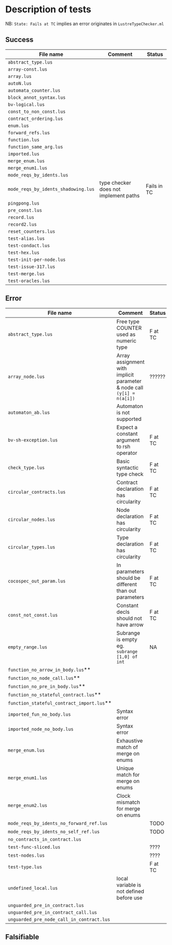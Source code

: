 Description of tests
=====================

NB: `State: Fails at TC` implies an error originates in `LustreTypeChecker.ml` 

Success
--------

| File name                           | Comment                               | Status      |
| -----------------------------       | ----------                            | ------      |
| `abstract_type.lus`                 |                                       |             |
| `array-const.lus`                   |                                       |             |
| `array.lus`                         |                                       |             |
| `autoN.lus`                         |                                       |             |
| `automata_counter.lus`              |                                       |             |
| `block_annot_syntax.lus`            |                                       |             |
| `bv-logical.lus`                    |                                       |             |
| `const_to_non_const.lus`            |                                       |             |
| `contract_ordering.lus`             |                                       |             |
| `enum.lus`                          |                                       |             |
| `forward_refs.lus`                  |                                       |             |
| `function.lus`                      |                                       |             |
| `function_same_arg.lus`             |                                       |             |
| `imported.lus`                      |                                       |             |
| `merge_enum.lus`                    |                                       |             |
| `merge_enum1.lus`                   |                                       |             |
| `mode_reqs_by_idents.lus`           |                                       |             |
| `mode_reqs_by_idents_shadowing.lus` | type checker does not implement paths | Fails in TC |
| `pingpong.lus`                      |                                       |             |
| `pre_const.lus`                     |                                       |             |
| `record.lus`                        |                                       |             |
| `record2.lus`                       |                                       |             |
| `reset_counters.lus`                |                                       |             |
| `test-alias.lus`                    |                                       |             |
| `test-condact.lus`                  |                                       |             |
| `test-hex.lus`                      |                                       |             |
| `test-init-per-node.lus`            |                                       |             |
| `test-issue-317.lus`                |                                       |             |
| `test-merge.lus`                    |                                       |             |
| `test-oracles.lus`                  |                                       |             |

Error
------

| File name                                 | Comment                                                                | Status  |
| -----------------------------             | ----------                                                             | ------  |
| `abstract_type.lus`                       | Free type COUNTER used as numeric type                                 | F at TC |
| `array_node.lus`                          | Array assignment with implicit parameter & node call `(y[i] = n(a[i])` | ??????  |
| `automaton_ab.lus`                        | Automaton is not supported                                             |         |
| `bv-sh-exception.lus`                     | Expect a constant argument to rsh  operator                            | F at TC |
| `check_type.lus`                          | Basic syntactic type check                                             | F at TC |
| `circular_contracts.lus `                 | Contract declaration has circularity                                   | F at TC |
| `circular_nodes.lus`                      | Node declaration has circularity                                       | F at TC |
| `circular_types.lus`                      | Type declaration has circularity                                       | F at TC |
| `cocospec_out_param.lus`                  | In parameters should be different than out parameters                  | F at TC |
| `const_not_const.lus`                     | Constant decls should not have arrow                                   | F at TC |
| `empty_range.lus`                         | Subrange is empty eg. `subrange [1,0] of int`                          | NA      |
| `function_no_arrow_in_body.lus`**         |                                                                        |         |
| `function_no_node_call.lus`**             |                                                                        |         |
| `function_no_pre_in_body.lus`**           |                                                                        |         |
| `function_no_stateful_contract.lus`**     |                                                                        |         |
| `function_stateful_contract_import.lus`** |                                                                        |         |
| `imported_fun_no_body.lus`                | Syntax error                                                           |         |
| `imported_node_no_body.lus`               | Syntax error                                                           |         |
| `merge_enum.lus`                          | Exhaustive match of merge on enums                                     |         |
| `merge_enum1.lus`                         | Unique match for merge on enums                                        |         |
| `merge_enum2.lus`                         | Clock mismatch for merge on enums                                      |         |
| `mode_reqs_by_idents_no_forward_ref.lus`  |                                                                        | TODO    |
| `mode_reqs_by_idents_no_self_ref.lus`     |                                                                        | TODO    |
| `no_contracts_in_contract.lus`            |                                                                        |         |
| `test-func-sliced.lus`                    |                                                                        | ????    |
| `test-nodes.lus`                          |                                                                        | ????    |
| `test-type.lus`                           |                                                                        | F at TC |
| `undefined_local.lus`                     | local variable is not defined before use                               |         |
| `unguarded_pre_in_contract.lus`           |                                                                        |         |
| `unguarded_pre_in_contract_call.lus`      |                                                                        |         |
| `unguarded_pre_node_call_in_contract.lus` |                                                                        |         |

Falsifiable
-----------
